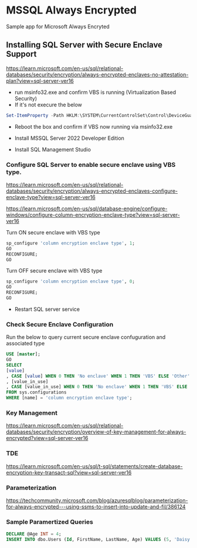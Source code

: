 # MSSQL Always Encrypted
Sample app for Microsoft Always Encryted

## Installing SQL Server with Secure Enclave Support

https://learn.microsoft.com/en-us/sql/relational-databases/security/encryption/always-encrypted-enclaves-no-attestation-plan?view=sql-server-ver16

- run msinfo32.exe and confirm VBS is running (Virtualization Based Security)
- If it's not execure the below

``` Powershell
Set-ItemProperty -Path HKLM:\SYSTEM\CurrentControlSet\Control\DeviceGuard -Name EnableVirtualizationBasedSecurity -Value 1
```

- Reboot the box and confirm if VBS now running via msinfo32.exe

- Install MSSQL Server 2022 Developer Edition
- Install SQL Management Studio

### Configure SQL Server to enable secure enclave using VBS type.

https://learn.microsoft.com/en-us/sql/relational-databases/security/encryption/always-encrypted-enclaves-configure-enclave-type?view=sql-server-ver16

https://learn.microsoft.com/en-us/sql/database-engine/configure-windows/configure-column-encryption-enclave-type?view=sql-server-ver16


Turn ON secure enclave with VBS type

``` SQL
sp_configure 'column encryption enclave type', 1;  
GO  
RECONFIGURE;  
GO  
```

Turn OFF secure enclave with VBS type

``` SQL
sp_configure 'column encryption enclave type', 0;  
GO  
RECONFIGURE;  
GO  
```

- Restart SQL server service

### Check Secure Enclave Configuration

Run the below to query current secure enclave confuguration and associated type

``` SQL
USE [master];
GO
SELECT
[value]
, CASE [value] WHEN 0 THEN 'No enclave' WHEN 1 THEN 'VBS' ELSE 'Other' END AS [value_description]
, [value_in_use]
, CASE [value_in_use] WHEN 0 THEN 'No enclave' WHEN 1 THEN 'VBS' ELSE 'Other' END AS [value_in_use_description]
FROM sys.configurations
WHERE [name] = 'column encryption enclave type';
```

### Key Management

https://learn.microsoft.com/en-us/sql/relational-databases/security/encryption/overview-of-key-management-for-always-encrypted?view=sql-server-ver16


### TDE

https://learn.microsoft.com/en-us/sql/t-sql/statements/create-database-encryption-key-transact-sql?view=sql-server-ver16

### Parameterization

https://techcommunity.microsoft.com/blog/azuresqlblog/parameterization-for-always-encrypted---using-ssms-to-insert-into-update-and-fil/386124

### Sample Paramertized Queries

``` SQL
DECLARE @Age INT = 4;
INSERT INTO dbo.Users (Id, FirstName, LastName, Age) VALUES (5, 'Daisy', 'Boardman', @Age);
```